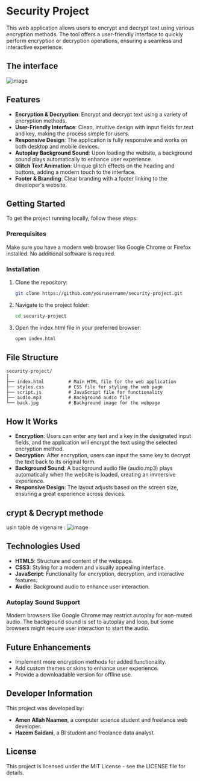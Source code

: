 
# Security Project

This web application allows users to encrypt and decrypt text using various encryption methods. The tool offers a user-friendly interface to quickly perform encryption or decryption operations, ensuring a seamless and interactive experience.
## The interface 
![image](https://github.com/user-attachments/assets/887a0b43-c6c7-48ac-8615-d6fc21ae4480)

## Features
- **Encryption & Decryption**: Encrypt and decrypt text using a variety of encryption methods.
- **User-Friendly Interface**: Clean, intuitive design with input fields for text and key, making the process simple for users.
- **Responsive Design**: The application is fully responsive and works on both desktop and mobile devices.
- **Autoplay Background Sound**: Upon loading the website, a background sound plays automatically to enhance user experience.
- **Glitch Text Animation**: Unique glitch effects on the heading and buttons, adding a modern touch to the interface.
- **Footer & Branding**: Clear branding with a footer linking to the developer's website.

## Getting Started
To get the project running locally, follow these steps:

### Prerequisites
Make sure you have a modern web browser like Google Chrome or Firefox installed. No additional software is required.

### Installation
1. Clone the repository:
    ```bash
    git clone https://github.com/yourusername/security-project.git
    ```
2. Navigate to the project folder:
    ```bash
    cd security-project
    ```
3. Open the index.html file in your preferred browser:
    ```bash
    open index.html
    ```

## File Structure
```
security-project/
│
├── index.html         # Main HTML file for the web application
├── styles.css         # CSS file for styling the web page
├── script.js          # JavaScript file for functionality
├── audio.mp3          # Background audio file
└── back.jpg           # Background image for the webpage
```

## How It Works
- **Encryption**: Users can enter any text and a key in the designated input fields, and the application will encrypt the text using the selected encryption method.
- **Decryption**: After encryption, users can input the same key to decrypt the text back to its original form.
- **Background Sound**: A background audio file (audio.mp3) plays automatically when the website is loaded, creating an immersive experience.
- **Responsive Design**: The layout adjusts based on the screen size, ensuring a great experience across devices.
## crypt & Decrypt methode 
usin table de vigenaire : 
![image](https://github.com/user-attachments/assets/1ffd11b5-b948-44b8-b667-e7a48affc977)


## Technologies Used
- **HTML5**: Structure and content of the webpage.
- **CSS3**: Styling for a modern and visually appealing interface.
- **JavaScript**: Functionality for encryption, decryption, and interactive features.
- **Audio**: Background audio to enhance user interaction.

### Autoplay Sound Support
Modern browsers like Google Chrome may restrict autoplay for non-muted audio. The background sound is set to autoplay and loop, but some browsers might require user interaction to start the audio.

## Future Enhancements
- Implement more encryption methods for added functionality.
- Add custom themes or skins to enhance user experience.
- Provide a downloadable version for offline use.

## Developer Information
This project was developed by:
- **Amen Allah Naamen**, a computer science student and freelance web developer.
- **Hazem Saidani**, a BI student and freelance data analyst.

## License
This project is licensed under the MIT License - see the LICENSE file for details.
